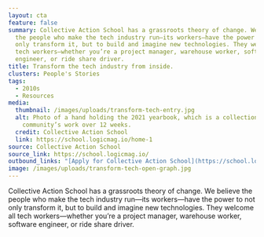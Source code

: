 ```yaml
---
layout: cta
feature: false
summary: Collective Action School has a grassroots theory of change. We believe
  the people who make the tech industry run—its workers—have the power to not
  only transform it, but to build and imagine new technologies. They welcome all
  tech workers—whether you’re a project manager, warehouse worker, software
  engineer, or ride share driver.
title: Transform the tech industry from inside.
clusters: People's Stories
tags:
  - 2010s
  - Resources
media:
  thumbnail: /images/uploads/transform-tech-entry.jpg
  alt: Photo of a hand holding the 2021 yearbook, which is a collection of the
    community’s work over 12 weeks.
  credit: Collective Action School
  link: https://school.logicmag.io/home-1
source: Collective Action School
source_link: https://school.logicmag.io/
outbound_links: "[Apply for Collective Action School](https://school.logicmag.io/)"
image: /images/uploads/transform-tech-open-graph.jpg
---
```

Collective Action School has a grassroots theory of change. We believe the people who make the tech industry run—its workers—have the power to not only transform it, but to build and imagine new technologies. They welcome all tech workers—whether you’re a project manager, warehouse worker, software engineer, or ride share driver.
